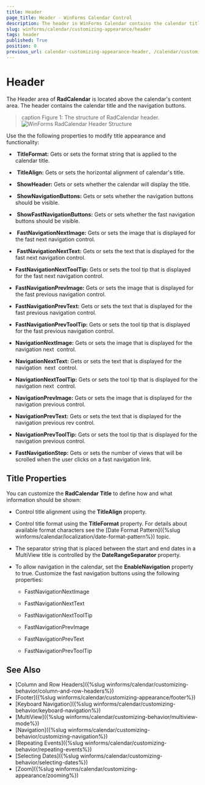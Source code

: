 ```yaml
---
title: Header
page_title: Header - WinForms Calendar Control 
description: The header in WinForms Calendar contains the calendar title and the navigation buttons.
slug: winforms/calendar/customizing-appearance/header
tags: header
published: True
position: 0
previous_url: calendar-customizing-appearance-header, /calendar/customizing-appearance/header
---
```


# Header

The Header area of __RadCalendar__ is located above the calendar's content area. The header contains the calendar title and the navigation buttons.

>caption Figure 1: The structure of RadCalendar header.
![WinForms RadCalendar Header Structure](images/calendar-customizing-appearance-header001.png)

Use the the following properties to modify title appearance and functionality:

*  __TitleFormat:__ Gets or sets the format string that is applied to the calendar title. 


*  __TitleAlign:__ Gets or sets the horizontal alignment of calendar's title.


*  __ShowHeader:__ Gets or sets whether the calendar will display the title. 


*  __ShowNavigationButtons:__ Gets or sets whether the navigation buttons should be visible.


*  __ShowFastNavigationButtons:__ Gets or sets whether the fast navigation buttons should be visible.


*  __FastNavigationNextImage:__ Gets or sets the image that is displayed for the fast next navigation control.


*  __FastNavigationNextText:__ Gets or sets the text that is displayed for the fast next navigation control. 


* __FastNavigationNextToolTip:__ Gets or sets the tool tip that is displayed for the fast next navigation control. 


* __FastNavigationPrevImage:__ Gets or sets the image that is displayed for the fast previous navigation control. 


* __FastNavigationPrevText:__ Gets or sets the text that is displayed for the fast previous navigation control. 


* __FastNavigationPrevToolTip:__ Gets or sets the tool tip that is displayed for the fast previous navigation control. 


* __NavigationNextImage:__ Gets or sets the image that is displayed for the navigation next  control. 


* __NavigationNextText:__ Gets or sets the text that is displayed for the navigation  next  control. 


* __NavigationNextToolTip:__ Gets or sets the tool tip that is displayed for the navigation next  control. 


* __NavigationPrevImage:__ Gets or sets the image that is displayed for the navigation previous control. 


* __NavigationPrevText:__ Gets or sets the text that is displayed for the navigation previous rev control. 


* __NavigationPrevToolTip:__ Gets or sets the tool tip that is displayed for the navigation previous control. 


* __FastNavigationStep:__ Gets or sets the number of views that will be scrolled when the user clicks on a fast navigation link.

## Title Properties

You can customize the __RadCalendar Title__ to define how and what information should be shown: 

* Control title alignment using the __TitleAlign__ property. 


* Control title format using the __TitleFormat__ property. For details about available format characters see the [Date Format Pattern]({%slug winforms/calendar/localization/date-format-pattern%}) topic.


* The separator string that is placed between the start and end dates in a MultiView title is controlled by the __DateRangeSeparator__ property. 


* To allow navigation in the calendar, set the __EnableNavigation__ property to true. Customize the fast navigation buttons using the following properties:
     
    - FastNavigationNextImage

    - FastNavigationNextText

    - FastNavigationNextToolTip

    - FastNavigationPrevImage

    - FastNavigationPrevText

    - FastNavigationPrevToolTip

## See Also

* [Column and Row Headers]({%slug winforms/calendar/customizing-behavior/column-and-row-headers%})
* [Footer]({%slug winforms/calendar/customizing-appearance/footer%})
* [Keyboard Navigation]({%slug  winforms/calendar/customizing-behavior/keyboard-navigation%})
* [MultiView]({%slug winforms/calendar/customizing-behavior/multiview-mode%})
* [Navigation]({%slug winforms/calendar/customizing-behavior/customizing-navigation%})
* [Repeating Events]({%slug winforms/calendar/customizing-behavior/repeating-events%})
* [Selecting Dates]({%slug winforms/calendar/customizing-behavior/selecting-dates%})
* [Zoom]({%slug winforms/calendar/customizing-appearance/zooming%})

